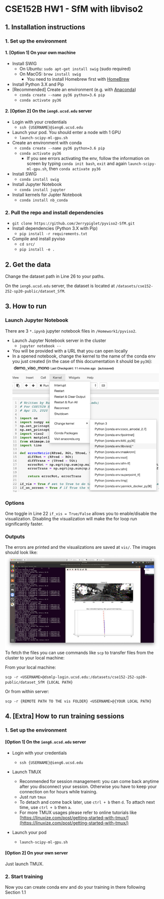 # CSE152B HW1 - SfM with libviso2

## 1. Installation instructions
### 1. Set up the environment
#### 1. [Option 1] On your own machine
- Install SWIG
    - On Ubuntu: `sudo apt-get install swig` (sudo required)
    - On MacOS: `brew install swig`
        - You need to install Homebrew first with [HomeBrew](https://brew.sh/)
- Install Python 3.X and Pip
- [Recommended] Create an environment (e.g. with [Anaconda](https://docs.conda.io/en/latest/miniconda.html))
    - ``conda create --name py36 python=3.6 pip``
    - ``conda activate py36``
    
#### 2. [Option 2] On the ``ieng6.ucsd.edu`` server
- Login with your credentials
    - `ssh {USERNAME}@ieng6.ucsd.edu`
- Launch your pod. You should enter a node with 1 GPU
    - ``launch-scipy-ml-gpu.sh``
- Create an environment with conda
    - ``conda create --name py36 python=3.6 pip``
    - ``conda activate py36``
        - If you see errors activating the env, follow the information on screen by typing `conda init bash`, `exit` and again ``launch-scipy-ml-gpu.sh``, then ``conda activate py36``
- Install SWIG
    - ``conda install swig``
- Install Jupyter Notebook
    - ``conda install jupyter``
- Install kernels for Jupter Notebook
    - ``conda install nb_conda``
    
### 2. Pull the repo and install dependencies
- ``git clone https://github.com/Jerrypiglet/pyviso2-SfM.git``
- Install dependencies (Python 3.X with Pip)
    - ``pip install -r requirements.txt``
- Compile and install pyviso
    - ``cd src/``
    - ``pip install -e .``

## 2. Get the data
Change the dataset path in Line 26 to your paths. 

On the ``ieng6.ucsd.edu`` server, the dataset is located at `/datasets/cse152-252-sp20-public/dataset_SfM`.

## 3. How to run

### Launch Jupyter Notebook
<!-- ``python demo_viso_mono.py`` -->
There are 3 `*.ipynb` jupyter notebook files in  `/Homework1/pyviso2`. 
- Launch Jupyter Notebook server in the cluster
    - `jupyter notebook --`
- You will be provided with a URL that you can open locally
- In a opened notebook, change the kernel to the name of the conda env you just created (in the case of this documentation it should be `py36`): ![](demo_kernel.png)

### Options
One toggle in Line 22 ``if_vis = True/False`` allows you to enable/disable the visualization. Disabling the visualization will make the for loop run significantly faster.
<!-- , and to specify if the visualization will be display on screen or saved in the background.**

If  and ``if_on_screen == True``,  -->

### Outputs
The errors are printed and the visualizations are saved at ``vis/``. The images should look like:
![](demo.png)
To fetch the files you can use commands like `scp` to transfer files from the cluster to your local machine:

From your local machine: 

``scp -r <USERNAME>@dsmlp-login.ucsd.edu:/datasets/cse152-252-sp20-public/dataset_SfM {LOCAL PATH}``

Or from within server:

``scp -r {REMOTE PATH TO THE vis FOLDER} <USERNAME>@{YOUR LOCAL PATH}``


## 4. [Extra] How to run training sessions

### 1. Set up the environment

#### [Option 1] On the ``ieng6.ucsd.edu`` server

- Login with your credentials
    - `ssh {USERNAME}@ieng6.ucsd.edu`

-  Launch TMUX
    - Reconmended for session management: you can come back anytime after you disconnect your session. Otherwise you have to keep your connection on for hours while training.
    - Just run ``tmux``
    - To detach and come back later, use `ctrl + b` then `d`. To attach next time, use `ctrl + b` then `a`.
    - For more TMUX usages please refer to online tutorials like [https://linuxize.com/post/getting-started-with-tmux/](https://linuxize.com/post/getting-started-with-tmux/)

-  Launch your pod
    - `launch-scipy-ml-gpu.sh`

#### [Option 2] On your own server
Just launch TMUX.

### 2. Start training
Now you can create conda env and do your training in there following Section 1.1

